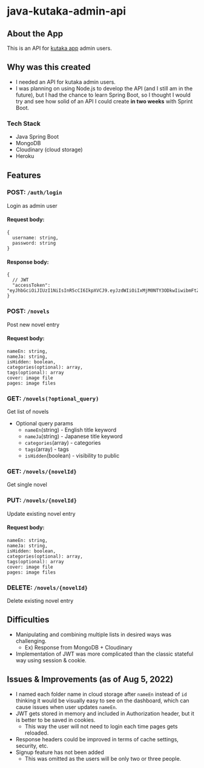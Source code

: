# java-kutaka-admin-api

## About the App

This is an API for [kutaka app](https://github.com/smtr0602/kutaka-app) admin users.

## Why was this created

- I needed an API for kutaka admin users.
- I was planning on using Node.js to develop the API (and I still am in the future), but I had the chance to learn Spring Boot,
  so I thought I would try and see how solid of an API I could create **in two weeks** with Sprint Boot.

### Tech Stack

- Java Spring Boot
- MongoDB
- Cloudinary (cloud storage)
- Heroku

## Features

### POST: `/auth/login`

Login as admin user

#### Request body:

```
{
  username: string,
  password: string
}
```

#### Response body:

```
{
  // JWT
  "accessToken": "eyJhbGciOiJIUzI1NiIsInR5cCI6IkpXVCJ9.eyJzdWIiOiIxMjM0NTY3ODkwIiwibmFtZSI6IkpvaG4gRG9lIiwiaWF0IjoxNTE2MjM5MDIyfQ.SflKxwRJSMeKKF2QT4fwpMeJf36POk6yJV_adQssw5c"
}
```

### POST: `/novels`

Post new novel entry

#### Request body:

```
nameEn: string,
nameJa: string,
isHidden: boolean,
categories(optional): array,
tags(optional): array
cover: image file
pages: image files
```

### GET: `/novels(?optional_query)`

Get list of novels

- Optional query params
  - `nameEn`(string) - English title keyword
  - `nameJa`(string) - Japanese title keyword
  - `categories`(array) - categories
  - `tags`(array) - tags
  - `isHidden`(boolean) - visibility to public

### GET: `/novels/{novelId}`

Get single novel

### PUT: `/novels/{novelId}`

Update existing novel entry

#### Request body:

```
nameEn: string,
nameJa: string,
isHidden: boolean,
categories(optional): array,
tags(optional): array
cover: image file
pages: image files
```

### DELETE: `/novels/{novelId}`

Delete existing novel entry

## Difficulties

- Manipulating and combining multiple lists in desired ways was challenging.
  - Ex) Response from MongoDB + Cloudinary
- Implementation of JWT was more complicated than the classic stateful way using session & cookie.

## Issues & Improvements (as of Aug 5, 2022)

- I named each folder name in cloud storage after `nameEn` instead of `id` thinking it would be visually easy to see on the dashboard,
  which can cause issues when user updates `nameEn`.
- JWT gets stored in memory and included in Authorization header, but it is better to be saved in cookies.
  - This way the user will not need to login each time pages gets reloaded.
- Response headers could be improved in terms of cache settings, security, etc.
- Signup feature has not been added
  - This was omitted as the users will be only two or three people.

